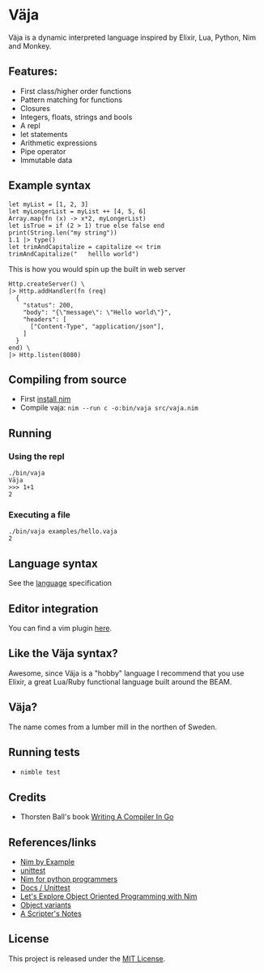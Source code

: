 # Väja

Väja is a dynamic interpreted language inspired by Elixir, Lua, Python, Nim and Monkey.


## Features:
- First class/higher order functions
- Pattern matching for functions
- Closures
- Integers, floats, strings and bools
- A repl
- let statements
- Arithmetic expressions
- Pipe operator
- Immutable data


## Example syntax

```
let myList = [1, 2, 3]
let myLongerList = myList ++ [4, 5, 6]
Array.map(fn (x) -> x*2, myLongerList)
let isTrue = if (2 > 1) true else false end
print(String.len("my string"))
1.1 |> type()
let trimAndCapitalize = capitalize << trim
trimAndCapitalize("   helllo world")
```

This is how you would spin up the built in web server

```
Http.createServer() \
|> Http.addHandler(fn (req)
  {
    "status": 200,
    "body": "{\"message\": \"Hello world\"}",
    "headers": [
      ["Content-Type", "application/json"],
    ]
  }
end) \
|> Http.listen(8080)
```

## Compiling from source
- First [install nim](https://nim-lang.org/install.html)
- Compile vaja: `nim --run c -o:bin/vaja src/vaja.nim`


## Running

### Using the repl
```
./bin/vaja
Väja
>>> 1+1
2
```

### Executing a file
```
./bin/vaja examples/hello.vaja
2
```


## Language syntax
See the [language](https://github.com/marteinn/Vaja-Lang/blob/master/docs/LANGUAGE.md) specification


## Editor integration
You can find a vim plugin [here](https://github.com/marteinn/Vaja-Vim/).


## Like the Väja syntax?
Awesome, since Väja is a "hobby" language I recommend that you use Elixir, a great Lua/Ruby functional language built around the BEAM.


## Väja?
The name comes from a lumber mill in the northen of Sweden.


## Running tests
- `nimble test`


## Credits
- Thorsten Ball's book [Writing A Compiler In Go](https://compilerbook.com/)


## References/links
- [Nim by Example](https://nim-by-example.github.io/procs/)
- [unittest](https://nim-lang.org/docs/unittest.html)
- [Nim for python programmers](https://github.com/nim-lang/Nim/wiki/Nim-for-Python-Programmers)
- [Docs / Unittest](https://nim-lang.org/docs/unittest.html)
- [Let's Explore Object Oriented Programming with Nim](https://matthiashager.com/nim-object-oriented-programming)
- [Object variants](https://nim-lang.org/0.19.2/tut2.html#object-oriented-programming-object-variants)
- [A Scripter's Notes](https://scripter.co/notes/nim/)


## License
This project is released under the [MIT License](http://www.opensource.org/licenses/MIT).

